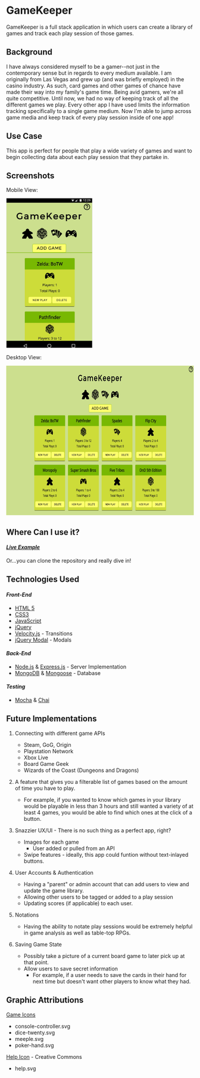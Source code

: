 # GameKeeper

GameKeeper is a full stack application in which users can create a library of games and track each play session of those games.

## Background
I have always considered myself to be a gamer--not just in the contemporary sense but in regards to every medium available. I am originally from Las Vegas and grew up (and was briefly employed) in the casino industry. As such, card games and other games of chance have made their way into my family's game time. Being avid gamers, we're all quite competitive. Until now, we had no way of keeping track of all the different games we play. Every other app I have used limits the information tracking specifically to a single game medium. Now I'm able to jump across game media and keep track of every play session inside of one app!

## Use Case
This app is perfect for people that play a wide variety of games and want to begin collecting data about each play session that they partake in. 

## Screenshots

Mobile View:

<img src="GameKeeper-mobile-view.jpeg" alt="mobile view" style="height: 400px">

Desktop View:

<img src="Gamekeeper-desktop-view.jpeg" alt="mobile view" style="height: 400px">

## Where Can I use it?
#### [_Live Example_](https://quiet-oasis-80361.herokuapp.com/#)

Or...you can clone the repository and really dive in!

## Technologies Used
#### _Front-End_
  * [HTML 5](https://developer.mozilla.org/en-US/docs/Web/Guide/HTML/HTML5)
  * [CSS3](https://developer.mozilla.org/en-US/docs/Web/CSS/CSS3)
  * [JavaScript](https://developer.mozilla.org/en-US/docs/Web/JavaScript) 
  * [jQuery](http://api.jquery.com/)
  * [Velocity.js](http://velocityjs.org/) - Transitions
  * [jQuery Modal](http://jquerymodal.com/) - Modals

#### _Back-End_
  * [Node.js](https://nodejs.org/en/docs/) & [Express.js](https://expressjs.com/) - Server Implementation
  * [MongoDB](https://www.mongodb.com/) & [Mongoose](http://mongoosejs.com/) - Database
#### _Testing_
  * [Mocha](https://mochajs.org/) & [Chai](http://chaijs.com/)

## Future Implementations

1. Connecting with different game APIs
   * Steam, GoG, Origin
   * Playstation Network
   * Xbox Live
   * Board Game Geek
   * Wizards of the Coast (Dungeons and Dragons)

2. A feature that gives you a filterable list of games based on the amount of time you have to play. 
   * For example, if you wanted to know which games in your library would be playable in less than 3 hours and still wanted a variety of at least 4 games, you would be able to find which ones at the click of a button.

3. Snazzier UX/UI - There is no such thing as a perfect app, right? 
   * Images for each game 
       * User added or pulled from an API
   * Swipe features - ideally, this app could funtion without text-inlayed buttons.

4. User Accounts & Authentication
   * Having a "parent" or admin account that can add users to view and update the game library.
   * Allowing other users to be tagged or added to a play session
   * Updating scores (if applicable) to each user.

5. Notations
   * Having the ability to notate play sessions would be extremely helpful in game analysis as well as table-top RPGs.

6. Saving Game State
   * Possibly take a picture of a current board game to later pick up at that point.
   * Allow users to save secret information
      * For example, if a user needs to save the cards in their hand for next time but doesn't want other players to know what they had.

## Graphic Attributions

[Game Icons](http://game-icons.net/) 
   * console-controller.svg
   * dice-twenty.svg
   * meeple.svg
   * poker-hand.svg

[Help Icon](https://www.flaticon.com/free-icon/help_565524) - Creative Commons
   * help.svg